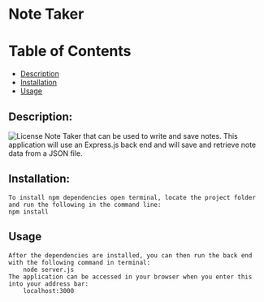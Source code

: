 # Note Taker

# Table of Contents
- [Description](#description)
- [Installation](#installation)
- [Usage](#usage)

## Description:
![License](https://img.shields.io/badge/License-MIT-blue.svg "License Badge")
    Note Taker that can be used to write and save notes. 
    This application will use an Express.js back end and will save and retrieve note data from a JSON file.

## Installation:
    To install npm dependencies open terminal, locate the project folder and run the following in the command line:
    npm install

## Usage
    After the dependencies are installed, you can then run the back end with the following command in terminal:
        node server.js
    The application can be accessed in your browser when you enter this into your address bar:
        localhost:3000